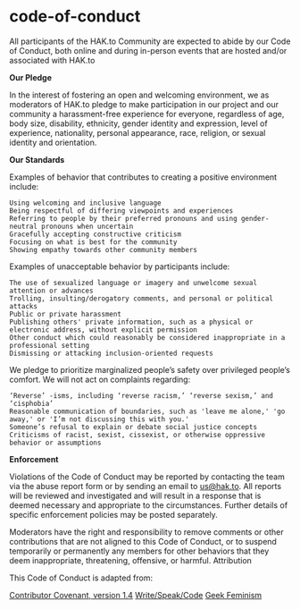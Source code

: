 # code-of-conduct

All participants of the HAK.to Community are expected to abide by our Code of Conduct, both online and during in-person events that are hosted and/or associated with HAK.to

**Our Pledge**

In the interest of fostering an open and welcoming environment, we as moderators of HAK.to pledge to make participation in our project and our community a harassment-free experience for everyone, regardless of age, body size, disability, ethnicity, gender identity and expression, level of experience, nationality, personal appearance, race, religion, or sexual identity and orientation.

**Our Standards**

Examples of behavior that contributes to creating a positive environment include:

    Using welcoming and inclusive language
    Being respectful of differing viewpoints and experiences
    Referring to people by their preferred pronouns and using gender-neutral pronouns when uncertain
    Gracefully accepting constructive criticism
    Focusing on what is best for the community
    Showing empathy towards other community members

Examples of unacceptable behavior by participants include:

    The use of sexualized language or imagery and unwelcome sexual attention or advances
    Trolling, insulting/derogatory comments, and personal or political attacks
    Public or private harassment
    Publishing others' private information, such as a physical or electronic address, without explicit permission
    Other conduct which could reasonably be considered inappropriate in a professional setting
    Dismissing or attacking inclusion-oriented requests

We pledge to prioritize marginalized people’s safety over privileged people’s comfort. We will not act on complaints regarding:

    ‘Reverse’ -isms, including ‘reverse racism,’ ‘reverse sexism,’ and ‘cisphobia’
    Reasonable communication of boundaries, such as 'leave me alone,' 'go away,' or 'I’m not discussing this with you.'
    Someone’s refusal to explain or debate social justice concepts
    Criticisms of racist, sexist, cissexist, or otherwise oppressive behavior or assumptions

**Enforcement**

Violations of the Code of Conduct may be reported by contacting the team via the abuse report form or by sending an email to us@hak.to. All reports will be reviewed and investigated and will result in a response that is deemed necessary and appropriate to the circumstances. Further details of specific enforcement policies may be posted separately.

Moderators have the right and responsibility to remove comments or other contributions that are not aligned to this Code of Conduct, or to suspend temporarily or permanently any members for other behaviors that they deem inappropriate, threatening, offensive, or harmful.
Attribution

This Code of Conduct is adapted from:

[Contributor Covenant, version 1.4](http://contributor-covenant.org/version/1/4)
[Write/Speak/Code](http://www.writespeakcode.com/code-of-conduct.html)
[Geek Feminism](https://geekfeminism.org/about/code-of-conduct)

